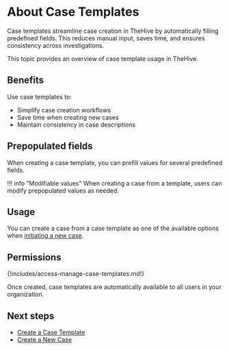 # About Case Templates

Case templates streamline case creation in TheHive by automatically filling predefined fields. This reduces manual input, saves time, and ensures consistency across investigations.

This topic provides an overview of case template usage in TheHive.

## Benefits

Use case templates to:

* Simplify case creation workflows
* Save time when creating new cases
* Maintain consistency in case descriptions

## Prepopulated fields

When creating a case template, you can prefill values for several predefined fields.

!!! info "Modifiable values"
    When creating a case from a template, users can modify prepopulated values as needed.

## Usage

You can create a case from a case template as one of the available options when [initiating a new case](../../../analyst-corner/cases/create-a-new-case.md).

## Permissions

{!includes/access-manage-case-templates.md!}

Once created, case templates are automatically available to all users in your organization.

## Next steps

* [Create a Case Template](create-a-case-template.md)
* [Create a New Case](../../../analyst-corner/cases/create-a-new-case.md)